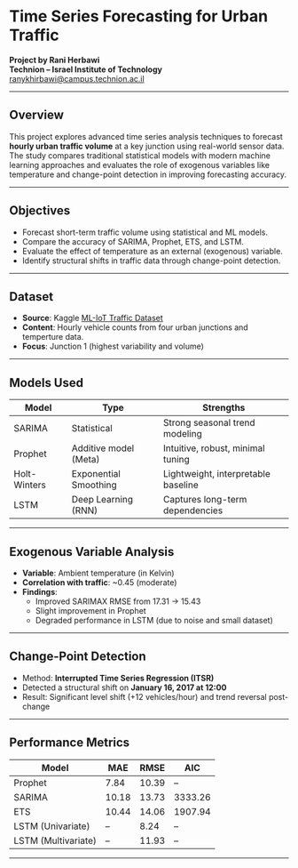 
# Time Series Forecasting for Urban Traffic

 **Project by Rani Herbawi**  
 **Technion – Israel Institute of Technology**  
 ranykhirbawi@campus.technion.ac.il

---

## Overview

This project explores advanced time series analysis techniques to forecast **hourly urban traffic volume** at a key junction using real-world sensor data. The study compares traditional statistical models with modern machine learning approaches and evaluates the role of exogenous variables like temperature and change-point detection in improving forecasting accuracy.

---

##  Objectives

- Forecast short-term traffic volume using statistical and ML models.
- Compare the accuracy of SARIMA, Prophet, ETS, and LSTM.
- Evaluate the effect of temperature as an external (exogenous) variable.
- Identify structural shifts in traffic data through change-point detection.

---

##  Dataset

- **Source**: Kaggle [ML-IoT Traffic Dataset](https://www.kaggle.com/datasets/vetrirah/ml-iot/data)
- **Content**: Hourly vehicle counts from four urban junctions and temperture data.
- **Focus**: Junction 1 (highest variability and volume)

---

##  Models Used

| Model          | Type                  | Strengths                            |
|----------------|-----------------------|--------------------------------------|
| SARIMA         | Statistical            | Strong seasonal trend modeling       |
| Prophet        | Additive model (Meta)  | Intuitive, robust, minimal tuning    |
| Holt-Winters    | Exponential Smoothing | Lightweight, interpretable baseline  |
| LSTM           | Deep Learning (RNN)   | Captures long-term dependencies      |

---

## Exogenous Variable Analysis

- **Variable**: Ambient temperature (in Kelvin)
- **Correlation with traffic**: ~0.45 (moderate)
- **Findings**:
  - Improved SARIMAX RMSE from 17.31 → 15.43
  - Slight improvement in Prophet
  - Degraded performance in LSTM (due to noise and small dataset)

---

## Change-Point Detection

- Method: **Interrupted Time Series Regression (ITSR)**
- Detected a structural shift on **January 16, 2017 at 12:00**
- Result: Significant level shift (+12 vehicles/hour) and trend reversal post-change

---

## Performance Metrics

| Model         | MAE   | RMSE  | AIC       |
|---------------|-------|-------|-----------|
| Prophet       | 7.84  | 10.39 | –         |
| SARIMA        | 10.18 | 13.73 | 3333.26   |
| ETS           | 10.44 | 14.06 | 1907.94   |
| LSTM (Univariate) | –     | 8.24  | –         |
| LSTM (Multivariate) | –     | 11.93 | –         |

---

